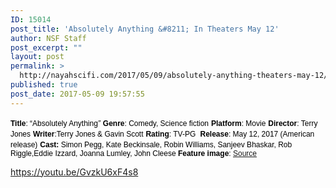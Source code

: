 ```yaml
---
ID: 15014
post_title: 'Absolutely Anything &#8211; In Theaters May 12'
author: NSF Staff
post_excerpt: ""
layout: post
permalink: >
  http://nayahscifi.com/2017/05/09/absolutely-anything-theaters-may-12/
published: true
post_date: 2017-05-09 19:57:55
---
```

<span style="color: #000000; font-size: 12px; font-family: arial, helvetica, sans-serif;"><strong>Title</strong>: “Absolutely Anything<em>”</em></span>
<span style="color: #000000; font-size: 12px; font-family: arial, helvetica, sans-serif;"><strong>Genre</strong>: Comedy, Science fiction</span>
<span style="color: #000000; font-size: 12px; font-family: arial, helvetica, sans-serif;"><strong>Platform</strong>: Movie</span>
<span style="color: #000000; font-size: 12px; font-family: arial, helvetica, sans-serif;"><strong>Director</strong>: Terry Jones</span>
<span style="color: #000000; font-size: 12px; font-family: arial, helvetica, sans-serif;"><strong>Writer</strong>:Terry Jones &amp; Gavin Scott</span>
<span style="color: #000000; font-size: 12px; font-family: arial, helvetica, sans-serif;"><strong>Rating</strong>: TV-PG </span>
<span style="color: #000000; font-size: 12px; font-family: arial, helvetica, sans-serif;"><strong>Release</strong>: May 12, 2017 (American release)</span>
<span style="color: #000000; font-size: 12px; font-family: arial, helvetica, sans-serif;"><strong>Cast:</strong> Simon Pegg, Kate Beckinsale, Robin Williams, Sanjeev Bhaskar, Rob Riggle,Eddie Izzard, Joanna Lumley, John Cleese
<strong>Feature image</strong>: <a href="http://www.imdb.com/title/tt1727770/mediaviewer/rm2208098560">Source</a></span>

https://youtu.be/GvzkU6xF4s8